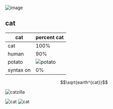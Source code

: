 ![image](https://encrypted-tbn0.gstatic.com/images?q=tbn:ANd9GcR957ymx54EBDoD140G65L0T78X17oNBgXgA5RNz1W1Gl9zS_c3:https://upload.wikimedia.org/wikipedia/commons/thumb/1/15/Cat_August_2010-4.jpg/1200px-Cat_August_2010-4.jpg&s)

## cat
 
 |cat      |percent cat|
 |---------|-----------|
 |cat      |100%       |
 |human    |90%        |
 |potato   |![potato](https://m.media-amazon.com/images/I/610wXa0Z12S._AC_UF894,1000_QL80_.jpg)|
 |syntax on|0%         |


 $$\sqrt{earth^{cat}}$$

![catzilla](https://i.etsystatic.com/19716042/r/il/cca77f/3139985939/il_570xN.3139985939_e4r5.jpg)

![cat](https://i.insider.com/5d7c03ac21214c346a18d871?width=600&format=jpeg&auto=webp)
![cat](https://www.wfla.com/wp-content/uploads/sites/71/2023/05/GettyImages-1389862392.jpg?w=2560&h=1440&crop=1)
